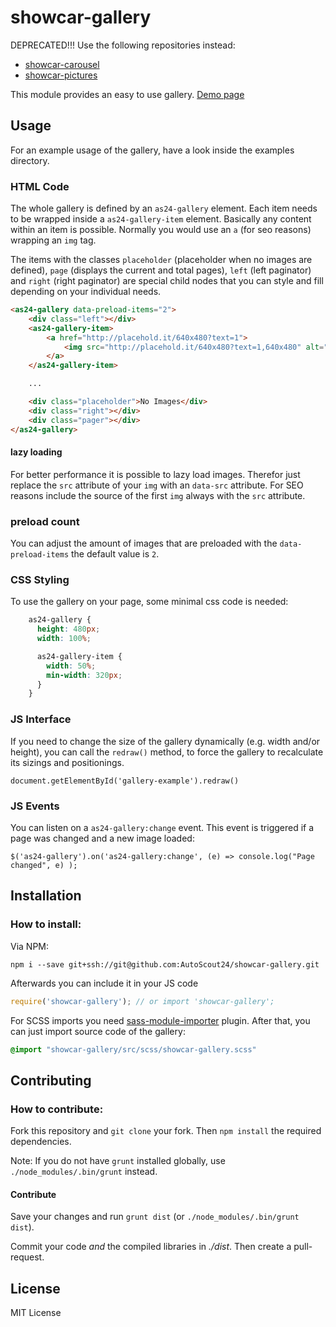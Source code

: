 # showcar-gallery

DEPRECATED!!! Use the following repositories instead:

* [showcar-carousel](https://github.com/AutoScout24/showcar-carousel)
* [showcar-pictures](https://github.com/AutoScout24/showcar-pictures)

This module provides an easy to use gallery. [Demo page](https://rawgit.com/AutoScout24/showcar-gallery/master/examples/gallery/index.html)

## Usage

For an example usage of the gallery, have a look inside the
examples directory.

### HTML Code

The whole gallery is defined by an `as24-gallery` element. Each
item needs to be wrapped inside a `as24-gallery-item` element.
Basically any content within an item is possible. Normally you
would use an `a` (for seo reasons) wrapping an `img` tag.

The items with the classes
`placeholder` (placeholder when no images are defined),
`page` (displays the current and total pages),
`left` (left paginator) and
`right` (right paginator)
are special child nodes that you can style and fill
depending on your individual needs.

```html
<as24-gallery data-preload-items="2">
    <div class="left"></div>
    <as24-gallery-item>
        <a href="http://placehold.it/640x480?text=1">
            <img src="http://placehold.it/640x480?text=1,640x480" alt="">
        </a>
    </as24-gallery-item>

    ...

    <div class="placeholder">No Images</div>
    <div class="right"></div>
    <div class="pager"></div>
</as24-gallery>
```

#### lazy loading
 For better performance it is possible to lazy load images. Therefor just replace
 the `src` attribute of your `img` with an `data-src` attribute. For SEO reasons
 include the source of the first `img` always with the `src` attribute.

### preload count
 You can adjust the amount of images that are preloaded with the `data-preload-items`
 the default value is `2`.

### CSS Styling

To use the gallery on your page, some minimal css code is needed:

```css
    as24-gallery {
      height: 480px;
      width: 100%;

      as24-gallery-item {
        width: 50%;
        min-width: 320px;
      }
    }
```

### JS Interface

If you need to change the size of the gallery dynamically (e.g. width and/or height), you can call the ``redraw()`` method, to force the gallery to recalculate its sizings and positionings.

```
document.getElementById('gallery-example').redraw()
```

### JS Events

You can listen on a `as24-gallery:change` event. This event is triggered if a page was changed and a new image loaded:

```
$('as24-gallery').on('as24-gallery:change', (e) => console.log("Page changed", e) );
```

## Installation

### How to install:

Via NPM:

`npm i --save git+ssh://git@github.com:AutoScout24/showcar-gallery.git`

Afterwards you can include it in your JS code

```js
require('showcar-gallery'); // or import 'showcar-gallery';
```

For SCSS imports you need [sass-module-importer](https://www.npmjs.com/package/sass-module-importer) plugin. After that, you can just import source code of the gallery:

```scss
@import "showcar-gallery/src/scss/showcar-gallery.scss"
```

## Contributing

### How to contribute:

Fork this repository and `git clone` your fork. Then `npm install` the required dependencies.

Note: If you do not have `grunt` installed globally, use `./node_modules/.bin/grunt` instead.

#### Contribute

Save your changes and run `grunt dist` (or `./node_modules/.bin/grunt dist`).

Commit your code _and_ the compiled libraries in _./dist_. Then create a pull-request.

## License

MIT License
